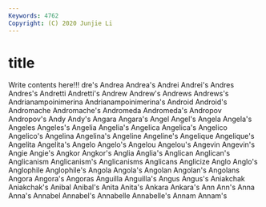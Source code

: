 ```yaml
---
Keywords: 4762
Copyright: (C) 2020 Junjie Li
---
```


# title

Write contents here!!!
dre's 
Andrea 
Andrea's 
Andrei 
Andrei's 
Andres 
Andres's 
Andretti 
Andretti's 
Andrew
Andrew's 
Andrews 
Andrews's 
Andrianampoinimerina 
Andrianampoinimerina's 
Android 
Android's 
Andromache 
Andromache's 
Andromeda
Andromeda's 
Andropov 
Andropov's 
Andy 
Andy's 
Angara 
Angara's 
Angel 
Angel's 
Angela
Angela's 
Angeles 
Angeles's 
Angelia 
Angelia's 
Angelica 
Angelica's 
Angelico 
Angelico's 
Angelina
Angelina's 
Angeline 
Angeline's 
Angelique 
Angelique's 
Angelita 
Angelita's 
Angelo 
Angelo's 
Angelou
Angelou's 
Angevin 
Angevin's 
Angie 
Angie's 
Angkor 
Angkor's 
Anglia 
Anglia's 
Anglican
Anglican's 
Anglicanism 
Anglicanism's 
Anglicanisms 
Anglicans 
Anglicize 
Anglo 
Anglo's 
Anglophile 
Anglophile's
Angola 
Angola's 
Angolan 
Angolan's 
Angolans 
Angora 
Angora's 
Angoras 
Anguilla 
Anguilla's
Angus 
Angus's 
Aniakchak 
Aniakchak's 
Anibal 
Anibal's 
Anita 
Anita's 
Ankara 
Ankara's
Ann 
Ann's 
Anna 
Anna's 
Annabel 
Annabel's 
Annabelle 
Annabelle's 
Annam 
Annam's
